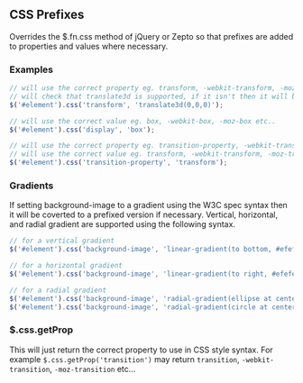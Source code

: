 ## CSS Prefixes

Overrides the $.fn.css method of jQuery or Zepto so that prefixes are added to properties and values where necessary.

### Examples

```javascript
// will use the correct property eg. transform, -webkit-transform, -moz-transform etc..
// will check that translate3d is supported, if it isn't then it will be converted to translate(0,0)
$('#element').css('transform', 'translate3d(0,0,0)');

// will use the correct value eg. box, -webkit-box, -moz-box etc..
$('#element').css('display', 'box');

// will use the correct property eg. transition-property, -webkit-transition-property, -moz-transition-property etc..
// will use the correct value eg. transform, -webkit-transform, -moz-transform
$('#element').css('transition-property', 'transform');
```

### Gradients
If setting background-image to a gradient using the W3C spec syntax then it will be coverted to a prefixed version if necessary. Vertical, horizontal, and radial gradient are supported using the following syntax.
```javascript
// for a vertical gradient
$('#element').css('background-image', 'linear-gradient(to bottom, #efefef 0%, #d3d3d3) 100%');

// for a horizontal gradient
$('#element').css('background-image', 'linear-gradient(to right, #efefef 0%, #d3d3d3) 100%');

// for a radial gradient
$('#element').css('background-image', 'radial-gradient(ellipse at center, #efefef 0%, #d3d3d3) 100%');
$('#element').css('background-image', 'radial-gradient(circle at center, #efefef 0%, #d3d3d3) 100%');
```

### $.css.getProp
This will just return the correct property to use in CSS style syntax. For example `$.css.getProp('transition')` may return `transition`, `-webkit-transition`, `-moz-transition` etc...
